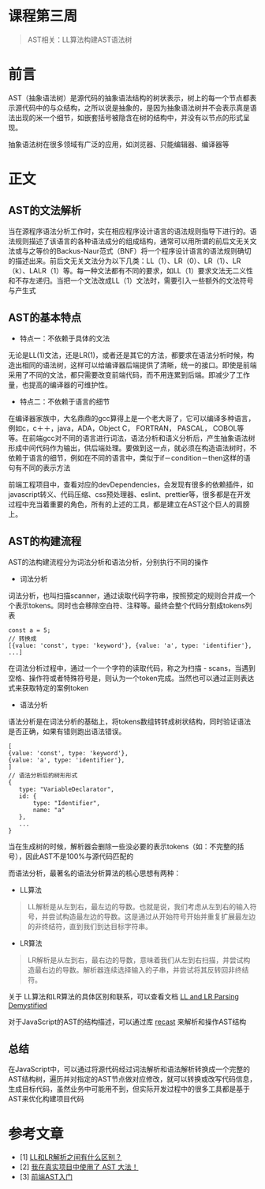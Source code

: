 # 课程第三周

> AST相关：LL算法构建AST语法树

# 前言

AST（抽象语法树）是源代码的抽象语法结构的树状表示，树上的每一个节点都表示源代码中的与众结构，之所以说是抽象的，是因为抽象语法树并不会表示真是语法出现的米一个细节，如嵌套括号被隐含在树的结构中，并没有以节点的形式呈现。

抽象语法树在很多领域有广泛的应用，如浏览器、只能编辑器、编译器等

# 正文

## AST的文法解析

当在源程序语法分析工作时，实在相应程序设计语言的语法规则指导下进行的。语法规则描述了该语言的各种语法成分的组成结构，通常可以用所谓的前后文无关文法或与之等价的Backus-Naur范式（BNF）将一个程序设计语言的语法规则确切的描述出来。前后文无关文法分为以下几类：LL（1）、LR（0）、LR（1）、LR（k）、LALR（1）等。每一种文法都有不同的要求，如LL（1）要求文法无二义性和不存左递归。当把一个文法改成LL（1）文法时，需要引入一些额外的文法符号与产生式

##  AST的基本特点

-   特点一：不依赖于具体的文法

无论是LL(1)文法，还是LR(1)，或者还是其它的方法，都要求在语法分析时候，构造出相同的语法树，这样可以给编译器后端提供了清晰，统一的接口。即使是前端采用了不同的文法，都只需要改变前端代码，而不用连累到后端。即减少了工作量，也提高的编译器的可维护性。

-   特点二：不依赖于语言的细节

在编译器家族中，大名鼎鼎的gcc算得上是一个老大哥了，它可以编译多种语言，例如c，c＋＋，java，ADA，Object C， FORTRAN， PASCAL， COBOL等等。在前端gcc对不同的语言进行词法，语法分析和语义分析后，产生抽象语法树形成中间代码作为输出，供后端处理。要做到这一点，就必须在构造语法树时，不依赖于语言的细节，例如在不同的语言中，类似于if－condition－then这样的语句有不同的表示方法

前端工程项目中，查看对应的devDependencies，会发现有很多的依赖插件，如javascript转义、代码压缩、css预处理器、eslint、prettier等，很多都是在开发过程中充当着重要的角色，所有的上述的工具，都是建立在AST这个巨人的肩膀上。

## AST的构建流程

AST的法构建流程分为词法分析和语法分析，分别执行不同的操作

- 词法分析

词法分析，也叫扫描scanner，通过读取代码字符串，按照预定的规则合并成一个个表示tokens。同时也会移除空白符、注释等。最终会整个代码分割成tokens列表

```
const a = 5;
// 转换成
[{value: 'const', type: 'keyword'}, {value: 'a', type: 'identifier'}, ...]
```

在词法分析过程中，通过一个一个字符的读取代码，称之为扫描 - scans，当遇到空格、操作符或者特殊符号是，则认为一个token完成。当然也可以通过正则表达式来获取特定的案例token

- 语法分析

语法分析是在词法分析的基础上，将tokens数组转转成树状结构，同时验证语法是否正确，如果有错则跑出语法错误。

```
[
{value: 'const', type: 'keyword'},
{value: 'a', type: 'identifier'}, 
]
// 语法分析后的树形形式
{
   type: "VariableDeclarator", 
   id: {
       type: "Identifier",
       name: "a"
   },
   ...
}
```

当在生成树的时候，解析器会删除一些没必要的表示tokens（如：不完整的括号），因此AST不是100%与源代码匹配的

而语法分析，最著名的语法分析算法的核心思想有两种：

- LL算法

> LL解析是从左到右，最左边的导数。也就是说，我们考虑从左到右的输入符号，并尝试构造最左边的导数。这是通过从开始符号开始并重复扩展最左边的非终结符，直到我们到达目标字符串。

- LR算法

> LR解析是从左到右，最右边的导数，意味着我们从左到右扫描，并尝试构造最右边的导数。解析器连续选择输入的子串，并尝试将其反转回非终结符。

关于 LL算法和LR算法的具体区别和联系，可以查看文档 [LL and LR Parsing Demystified](https://blog.reverberate.org/2013/07/ll-and-lr-parsing-demystified.html)

对于JavaScript的AST的结构描述，可以通过库 [recast](https://www.npmjs.com/package/recast) 来解析和操作AST结构

## 总结

在JavaScript中，可以通过将源代码经过词法解析和语法解析转换成一个完整的AST结构树，遍历并对指定的AST节点做对应修改，就可以转换或改写代码信息，生成目标代码，虽然业务中可能用不到，但实际开发过程中的很多工具都是基于AST来优化构建项目代码

# 参考文章

-	[1] [LL和LR解析之间有什么区别？](http://www.voidcn.com/article/p-rbetblxn-bsh.html)
-	[2] [我在真实项目中使用了 AST 大法！](https://zhuanlan.zhihu.com/p/96099779)
-	[3] [前端AST入门](https://juejin.cn/post/6903432652104138759)